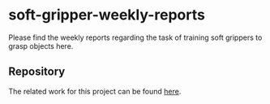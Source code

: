 # soft-gripper-weekly-reports
Please find the weekly reports regarding the task of training soft grippers to grasp objects here.
## Repository 
The related work for this project can be found [here](https://github.com/VKTS0912/soft-gripper-grasping-objects.git).
